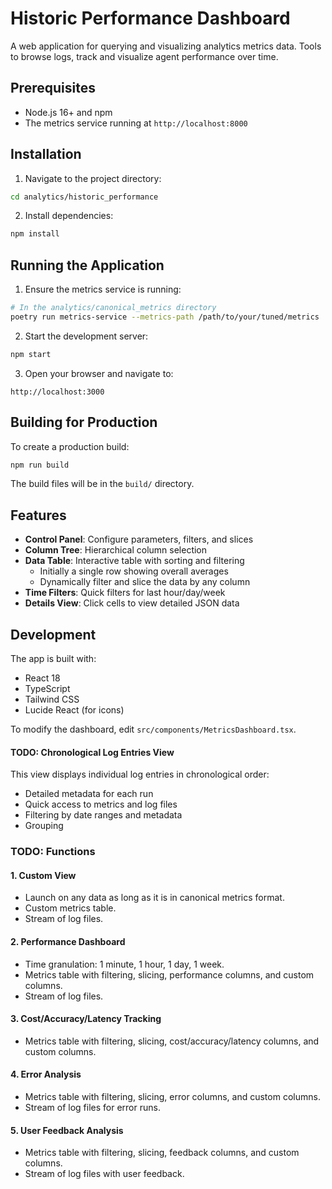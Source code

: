# Historic Performance Dashboard

A web application for querying and visualizing analytics metrics data. Tools to browse logs, track and visualize agent performance over time.

## Prerequisites

- Node.js 16+ and npm
- The metrics service running at `http://localhost:8000`

## Installation

1. Navigate to the project directory:
```bash
cd analytics/historic_performance
```

2. Install dependencies:
```bash
npm install
```

## Running the Application

1. Ensure the metrics service is running:
```bash
# In the analytics/canonical_metrics directory
poetry run metrics-service --metrics-path /path/to/your/tuned/metrics
```

2. Start the development server:
```bash
npm start
```

3. Open your browser and navigate to:
```
http://localhost:3000
```

## Building for Production

To create a production build:

```bash
npm run build
```

The build files will be in the `build/` directory.

## Features

- **Control Panel**: Configure parameters, filters, and slices
- **Column Tree**: Hierarchical column selection
- **Data Table**: Interactive table with sorting and filtering
  - Initially a single row showing overall averages
  - Dynamically filter and slice the data by any column
- **Time Filters**: Quick filters for last hour/day/week
- **Details View**: Click cells to view detailed JSON data

## Development

The app is built with:
- React 18
- TypeScript
- Tailwind CSS
- Lucide React (for icons)

To modify the dashboard, edit `src/components/MetricsDashboard.tsx`.

#### TODO: Chronological Log Entries View

This view displays individual log entries in chronological order:

- Detailed metadata for each run
- Quick access to metrics and log files
- Filtering by date ranges and metadata
- Grouping

### TODO: Functions

#### 1. Custom View

- Launch on any data as long as it is in canonical metrics format.
- Custom metrics table.
- Stream of log files.

#### 2. Performance Dashboard

- Time granulation: 1 minute, 1 hour, 1 day, 1 week.
- Metrics table with filtering, slicing, performance columns, and custom columns.
- Stream of log files.

#### 3. Cost/Accuracy/Latency Tracking

- Metrics table with filtering, slicing, cost/accuracy/latency columns, and custom columns.

#### 4. Error Analysis

- Metrics table with filtering, slicing, error columns, and custom columns.
- Stream of log files for error runs.

#### 5. User Feedback Analysis

- Metrics table with filtering, slicing, feedback columns, and custom columns.
- Stream of log files with user feedback.
